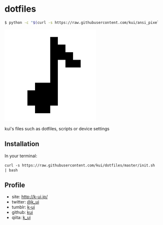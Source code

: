 dotfiles
=========

~~~~~~~~~~~~~~~~~~~~~~~~~~~~~~~~~~~~sh
$ python -c "$(curl -s https://raw.githubusercontent.com/kui/ansi_pixels/master/tool/ansi-pixels.py)" "eAGrVirIrEjNCc6sSlWyMjLVUUpKd87PyS9SslIKcndy1DDQUYAiPQtNJR2lNLh0eEZmSSpQJBnEDy5ITAYaoGQBFMjLTy_KTClWsiopKk3VgZgP5EVHm-tghbE6KDIGeGQM8MgY4DQNKkeCPdhkDJDtR5IxIEPGHFUcwwXIMrG1ADOLYIc="
~~~~~~~~~~~~~~~~~~~~~~~~~~~~~~~~~~~~

<a href="https://kui.github.io/ansi_pixels/#eAGrVirIrEjNCc6sSlWyMjLVUUpKd87PyS9SslIKcndy1DDQUYAiPQtNJR2lNLh0eEZmSSpQJBnEDy5ITAYaoGQBFMjLTy_KTClWsiopKk3VgZgP5EVHm-tghbE6KDIGeGQM8MgY4DQNKkeCPdhkDJDtR5IxIEPGHFUcwwXIMrG1ADOLYIc="><img alt="kui" src="kui.png"></a>

kui's files such as dotfiles, scripts or device settings


Installation
--------------

In your terminal:

```
curl -s https://raw.githubusercontent.com/kui/dotfiles/master/init.sh | bash
```


Profile
--------

* site: http://k-ui.jp/
* twitter: [@k_ui](https://twitter.com/k_ui)
* tumblr:  [k-ui](http://k-ui.tumblr.com)
* github: [kui](https://github.com/kui)
* qiita: [k_ui](http://qiita.com/k_ui)
